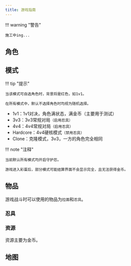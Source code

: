 ```yaml
---
title: 游戏指南
---
```


!!! warning "警告"

    施工中ing...

## 角色

## 模式

!!! tip "提示"

    当该模式可自选角色时，背景将是红色，如1v1。

    在所有模式中，默认不选择角色时均视为随机选择。

- 1v1：1v1对决，角色满状态，满金币（主要用于测试）
- 3v3：3v3常规对局`（启用忍具）`
- 4v4：4v4常规对局`（启用忍具）`
- Hardcore：4v4硬核模式`（禁用忍具）`
- Clone：克隆模式，3v3，一方的角色完全相同

!!! note "注释"

    当前默认所有模式均开启守护忍。

    游戏进入彩蛋后，部分模式可能结算界面不会显示完全，且无法获得金币。

## 物品

游戏战斗时可以使用的物品为`拉面`和`忍具`。

### 忍具

### 资源

资源主要为金币。

## 地图
